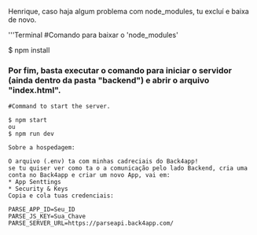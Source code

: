Henrique, caso haja algum problema com node_modules, tu excluí e baixa de novo.

'''Terminal
#Comando para baixar o 'node_modules'

$ npm install


### Por fim, basta executar o comando para iniciar o servidor (ainda dentro da pasta "backend") e abrir o arquivo "index.html".

```Terminal
#Command to start the server.

$ npm start
ou
$ npm run dev

Sobre a hospedagem:

O arquivo (.env) ta com minhas cadreciais do Back4app!
se tu quiser ver como ta o a comunicação pelo lado Backend, cria uma conta no Back4app e criar um novo App, vai em:
* App Senttings
* Security & Keys
Copia e cola tuas credenciais:

PARSE_APP_ID=Seu_ID
PARSE_JS_KEY=Sua_Chave
PARSE_SERVER_URL=https://parseapi.back4app.com/




